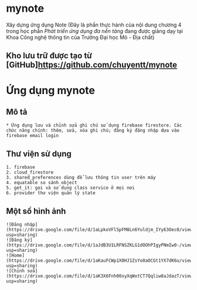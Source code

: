 # mynote
Xây dựng ứng dụng Note
(Đây là phần thực hành của nội dung chương 4 trong học phần *Phát triển ứng dụng đa nền tảng* đang được giảng dạy tại Khoa Công nghệ thông tin của Trường Đại học Mỏ - Địa chất)

## Kho lưu trữ được tạo từ [GitHub]<https://github.com/chuyentt/mynote>

# Ứng dụng mynote

## Mô tả
    * Ứng dụng lưu và chỉnh sửa ghi chú sử dụng firebase firestore. Các chức năng chính: thêm, sửa, xóa ghi chú; đăng ký đăng nhập dựa vào firebase email login
## Thư viện sử dụng
    1. firebase
    2. cloud_firestore
    3. shared_preferences dùng để lưu thông tin user trên máy
    4. equatable so sánh object
    5. get_it: gọi và sử dụng class service ở mọi nơi
    6. provider thư viện quản lý state

## Một số hình ảnh 
    ![Đăng nhập](https://drive.google.com/file/d/1aLpkoVFl5pFM8Ln6Yuldjm_IYy63Oec0/view?usp=sharing)
    ![Đăng ký](https://drive.google.com/file/d/1aJdB3U1LRFNSZKLG1dOOhPIgyPNmIw0-/view?usp=sharing)
    ![Home](https://drive.google.com/file/d/1aKauFCWp1X0HJ1ZsYo0aOCGt1YX7dK6u/view?usp=sharing)
    ![Chỉnh sửa](https://drive.google.com/file/d/1aK3X6Fnh00xyXqWxtCT7Qqliw8aJdazT/view?usp=sharing)    
        